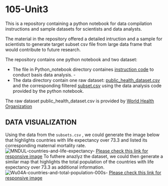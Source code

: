 # 105-Unit3

This is a repository containing a python notebook for data compilation instructions and sample datasets for scientists and data analysts.

The material in the repository offered a detailed intruction and a sample for scientists to generate target subset csv file from large data frame that would contribute to future research. 

The repository contains one python notebook and two dataset:
- The file in Python_notebook directory containes [instruction code](/Python_notebook/Feeder3.1.ipynb) to conduct basis data analysis. -
- The data directory contain one raw dataset: [public_health_dataset.csv](/data/public_health_dataset.csv) and the corresponding filtered [subset.csv](/data/subset.csv) using the data analysis code provided by the python notebook.

The raw dataset public_health_dataset.csv is provided by [World Health Organization](https://www.who.int/data/gho)



## DATA VISUALIZATION 
Using the data from the `subsets.csv` , we could generate the image below that highlights countries with life expectancy over 73.3 and listed its corresponding maternal mortality rate. 
![MNDUL-countries-and-life-expectancy-](https://user-images.githubusercontent.com/118194391/202930030-b80c5352-1b22-40cf-8c0a-681d045ff23b.png)
[Please check this link for responsive image](https://datawrapper.dwcdn.net/m6DZe/1/)
To futhere anazlyz the dataset, we could then generate a similar map that highlights the total population of the countries with life expectancy over 73.3 as additional information.
![Wu04A-countries-and-total-population-000s-](https://user-images.githubusercontent.com/118194391/202932094-fa85ebfe-b630-4234-a5ba-505fdc27a2df.png)
[Please check this link for responsive image](https://datawrapper.dwcdn.net/Wu04A/1/)

